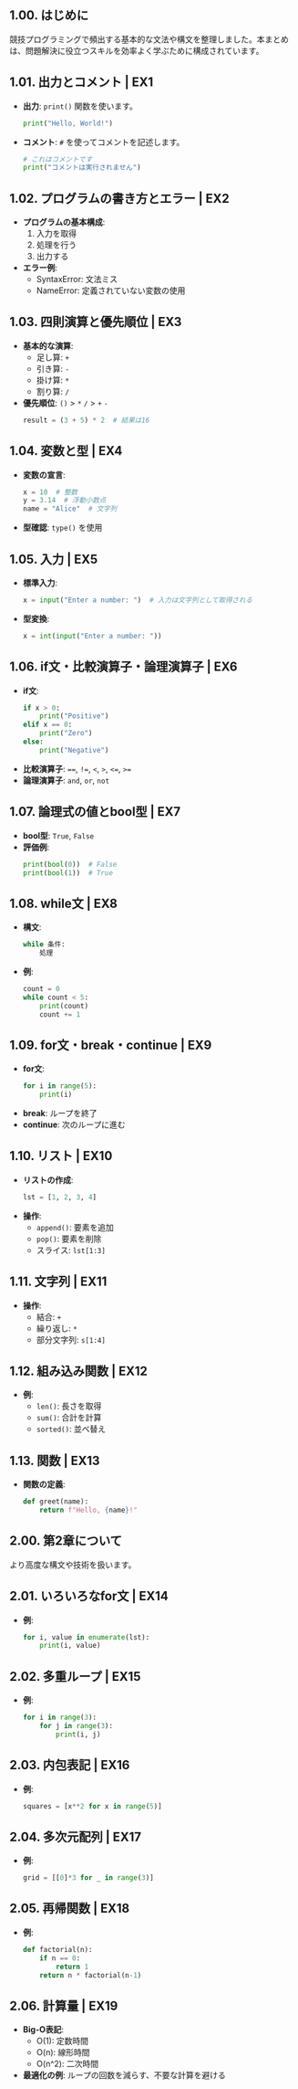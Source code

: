 ## 1.00. はじめに
競技プログラミングで頻出する基本的な文法や構文を整理しました。本まとめは、問題解決に役立つスキルを効率よく学ぶために構成されています。

## 1.01. 出力とコメント | EX1
- **出力**: `print()` 関数を使います。
  ```python
  print("Hello, World!")
  ```
- **コメント**: `#` を使ってコメントを記述します。
  ```python
  # これはコメントです
  print("コメントは実行されません")
  ```

## 1.02. プログラムの書き方とエラー | EX2
- **プログラムの基本構成**:
  1. 入力を取得
  2. 処理を行う
  3. 出力する
- **エラー例**:
  - SyntaxError: 文法ミス
  - NameError: 定義されていない変数の使用

## 1.03. 四則演算と優先順位 | EX3
- **基本的な演算**:
  - 足し算: `+`
  - 引き算: `-`
  - 掛け算: `*`
  - 割り算: `/`
- **優先順位**: `()` > `*` `/` > `+` `-`
  ```python
  result = (3 + 5) * 2  # 結果は16
  ```

## 1.04. 変数と型 | EX4
- **変数の宣言**:
  ```python
  x = 10  # 整数
  y = 3.14  # 浮動小数点
  name = "Alice"  # 文字列
  ```
- **型確認**: `type()` を使用

## 1.05. 入力 | EX5
- **標準入力**:
  ```python
  x = input("Enter a number: ")  # 入力は文字列として取得される
  ```
- **型変換**:
  ```python
  x = int(input("Enter a number: "))
  ```

## 1.06. if文・比較演算子・論理演算子 | EX6
- **if文**:
  ```python
  if x > 0:
      print("Positive")
  elif x == 0:
      print("Zero")
  else:
      print("Negative")
  ```
- **比較演算子**: `==`, `!=`, `<`, `>`, `<=`, `>=`
- **論理演算子**: `and`, `or`, `not`

## 1.07. 論理式の値とbool型 | EX7
- **bool型**: `True`, `False`
- **評価例**:
  ```python
  print(bool(0))  # False
  print(bool(1))  # True
  ```

## 1.08. while文 | EX8
- **構文**:
  ```python
  while 条件:
      処理
  ```
- **例**:
  ```python
  count = 0
  while count < 5:
      print(count)
      count += 1
  ```

## 1.09. for文・break・continue | EX9
- **for文**:
  ```python
  for i in range(5):
      print(i)
  ```
- **break**: ループを終了
- **continue**: 次のループに進む

## 1.10. リスト | EX10
- **リストの作成**:
  ```python
  lst = [1, 2, 3, 4]
  ```
- **操作**:
  - `append()`: 要素を追加
  - `pop()`: 要素を削除
  - スライス: `lst[1:3]`

## 1.11. 文字列 | EX11
- **操作**:
  - 結合: `+`
  - 繰り返し: `*`
  - 部分文字列: `s[1:4]`

## 1.12. 組み込み関数 | EX12
- **例**:
  - `len()`: 長さを取得
  - `sum()`: 合計を計算
  - `sorted()`: 並べ替え

## 1.13. 関数 | EX13
- **関数の定義**:
  ```python
  def greet(name):
      return f"Hello, {name}!"
  ```

## 2.00. 第2章について
より高度な構文や技術を扱います。

## 2.01. いろいろなfor文 | EX14
- **例**:
  ```python
  for i, value in enumerate(lst):
      print(i, value)
  ```

## 2.02. 多重ループ | EX15
- **例**:
  ```python
  for i in range(3):
      for j in range(3):
          print(i, j)
  ```

## 2.03. 内包表記 | EX16
- **例**:
  ```python
  squares = [x**2 for x in range(5)]
  ```

## 2.04. 多次元配列 | EX17
- **例**:
  ```python
  grid = [[0]*3 for _ in range(3)]
  ```

## 2.05. 再帰関数 | EX18
- **例**:
  ```python
  def factorial(n):
      if n == 0:
          return 1
      return n * factorial(n-1)
  ```

## 2.06. 計算量 | EX19
- **Big-O表記**:
  - O(1): 定数時間
  - O(n): 線形時間
  - O(n^2): 二次時間
- **最適化の例**:
  ループの回数を減らす、不要な計算を避ける

